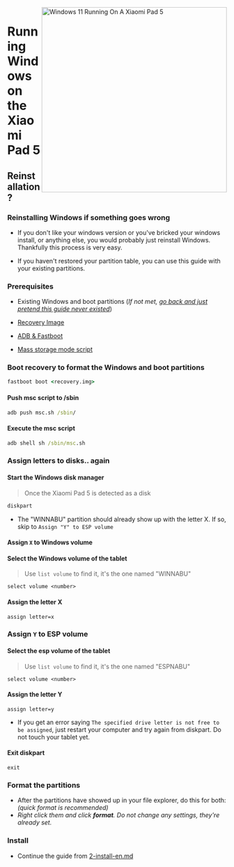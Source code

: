 <img align="right" src="https://raw.githubusercontent.com/erdilS/Port-Windows-11-Xiaomi-Pad-5/main/nabu.png" width="425" alt="Windows 11 Running On A Xiaomi Pad 5">


# Running Windows on the Xiaomi Pad 5

## Reinstallation?

### Reinstalling Windows if something goes wrong

- If you don't like your windows version or you've bricked your windows install, or anything else, you would probably just reinstall Windows. Thankfully this process is very easy.

- If you haven't restored your partition table, you can use this guide with your existing partitions.

### Prerequisites

- Existing Windows and boot partitions (*If not met, [go back and just pretend this guide never existed](https://github.com/Alp365/Port-Windows-11-Xiaomi-Pad-5/blob/main/guide/English/1-partition-en.md)*)

- [Recovery Image](https://github.com/erdilS/Port-Windows-11-Xiaomi-Pad-5/releases/download/1.0/recovery.img)

- [ADB & Fastboot](https://developer.android.com/studio/releases/platform-tools)

- [Mass storage mode script](../../../../releases/tag/1.0)

### Boot recovery to format the Windows and boot partitions

```cmd
fastboot boot <recovery.img>
```

#### Push msc script to /sbin

```cmd
adb push msc.sh /sbin/
```

#### Execute the msc script

```cmd
adb shell sh /sbin/msc.sh
```

### Assign letters to disks.. again
  

#### Start the Windows disk manager

> Once the Xiaomi Pad 5 is detected as a disk

```cmd
diskpart
```

- The "WINNABU" partition should already show up with the letter X. If so, skip to `Assign "Y" to ESP volume`

#### Assign `X` to Windows volume

#### Select the Windows volume of the tablet
> Use `list volume` to find it, it's the one named "WINNABU"

```diskpart
select volume <number>
```

#### Assign the letter X
```diskpart
assign letter=x
```

### Assign `Y` to ESP volume

#### Select the esp volume of the tablet
> Use `list volume` to find it, it's the one named "ESPNABU"

```diskpart
select volume <number>
```

#### Assign the letter Y

```diskpart
assign letter=y
```

- If you get an error saying `The specified drive letter is not free to be assigned`, just restart your computer and try again from diskpart. Do not touch your tablet yet.

#### Exit diskpart
```diskpart
exit
```

### Format the partitions

- After the partitions have showed up in your file explorer, do this for both: *(quick format is recommended)*
- *Right click them and click **format**. Do not change any settings, they're already set.*
### Install

- Continue the guide from [2-install-en.md](https://github.com/Alp365/Port-Windows-11-Xiaomi-Pad-5/blob/main/guide/English/2-install-en.md#install)
